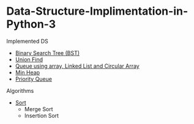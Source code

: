 # Data-Structure-Implimentation-in-Python-3
Implemented DS
* [Binary Search Tree (BST)](https://github.com/yogendra-j/Data-Structure-Implimentation-in-Python-3/blob/master/BST.ipynb)
* [Union Find](https://github.com/yogendra-j/Data-Structure-Implimentation-in-Python-3/blob/master/UnionFind.ipynb)
* [Queue using array, Linked List and Circular Array](https://github.com/yogendra-j/Data-Structure-Implimentation-in-Python-3/blob/master/Queue.ipynb)
* [Min Heap](https://github.com/yogendra-j/Data-Structure-Implimentation-in-Python-3/blob/master/Heaps.ipynb)
* [Priority Queue](https://github.com/yogendra-j/Data-Structure-Implimentation-in-Python-3/blob/master/Priority_Queue.ipynb)


Algorithms
* [Sort](https://github.com/yogendra-j/Data-Structure-Implimentation-in-Python-3/blob/master/Sorting.ipynb)
  * Merge Sort
  * Insertion Sort
